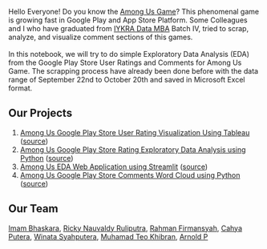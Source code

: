 Hello Everyone! Do you know the <a href="https://play.google.com/store/apps/details?id=com.innersloth.spacemafia&hl=en&gl=US">Among Us Game</a>? This phenomenal game is growing fast in Google Play and App Store Platform. Some Colleagues and I who have graduated from <a href="https://iykra.com/datamba/">IYKRA Data MBA</a> Batch IV, tried to scrap, analyze, and visualize comment sections of this games.
<br><br>
In this notebook, we will try to do simple Exploratory Data Analysis (EDA) from the Google Play Store User Ratings and Comments for Among Us Game. The scrapping process have already been done before with the data range of September 22nd to October 20th and saved in Microsoft Excel format.

## Our Projects
1. [Among Us Google Play Store User Rating Visualization Using Tableau](https://www.linkedin.com/posts/rickynauvaldy_me-and-some-colleagues-who-graduated-from-activity-6726391392807088128-mYXB) ([source](https://public.tableau.com/profile/rahman.firmansyah#!/vizhome/Winthisdatapt_1/Dashboard1))
2. [Among Us Google Play Store Rating Exploratory Data Analysis using Python](https://github.com/rickynauvaldy/eda_among_us) ([source](https://rickynauvaldy.medium.com/among-us-eda-web-application-using-streamlit-3f1a0bd0b8d6))
3. [Among Us EDA Web Application using Streamlit](https://rickynauvaldy.medium.com/among-us-google-play-store-rating-exploratory-data-analysis-e9ee8b419344) ([source](https://github.com/imbhaskara/project_streamlit))
4. [Among Us Google Play Store Comments Word Cloud using Python](#) ([source](#))

## Our Team
[Imam Bhaskara](https://www.linkedin.com/in/imam-bhaskara), [Ricky Nauvaldy Ruliputra](https://www.linkedin.com/in/rickynauvaldy/), [Rahman Firmansyah](https://www.linkedin.com/in/rahman-firmansyah-79283512b), [Cahya Putera](https://www.linkedin.com/in/cahyaputera/), [Winata Syahputera](https://www.linkedin.com/in/winata-syahputra/), [Muhamad Teo Khibran](https://www.linkedin.com/in/teokhibran/), [Arnold P](https://www.linkedin.com/in/arnold-p/)
